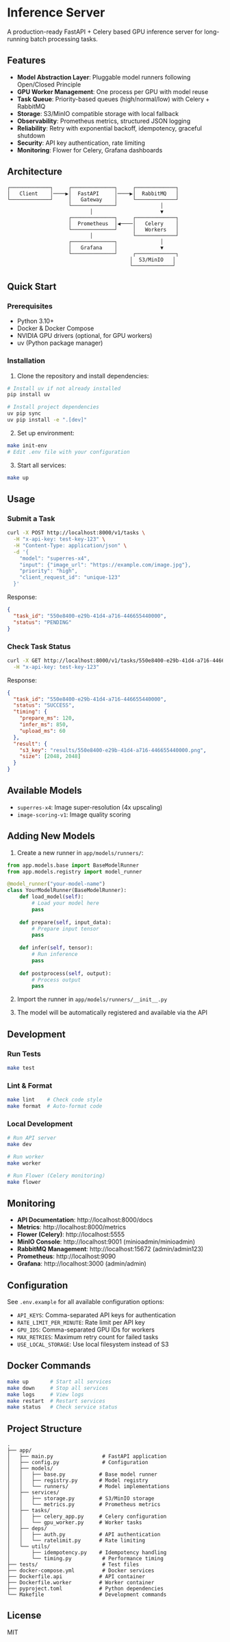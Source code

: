 # Inference Server

A production-ready FastAPI + Celery based GPU inference server for long-running batch processing tasks.

## Features

- **Model Abstraction Layer**: Pluggable model runners following Open/Closed Principle
- **GPU Worker Management**: One process per GPU with model reuse
- **Task Queue**: Priority-based queues (high/normal/low) with Celery + RabbitMQ
- **Storage**: S3/MinIO compatible storage with local fallback
- **Observability**: Prometheus metrics, structured JSON logging
- **Reliability**: Retry with exponential backoff, idempotency, graceful shutdown
- **Security**: API key authentication, rate limiting
- **Monitoring**: Flower for Celery, Grafana dashboards

## Architecture

```
┌─────────────┐     ┌──────────────┐     ┌─────────────┐
│   Client    │────▶│  FastAPI     │────▶│  RabbitMQ   │
└─────────────┘     │   Gateway    │     └─────────────┘
                    └──────────────┘              │
                           │                      ▼
                    ┌──────────────┐     ┌─────────────┐
                    │  Prometheus  │◀────│   Celery    │
                    └──────────────┘     │   Workers   │
                           │             └─────────────┘
                    ┌──────────────┐              │
                    │   Grafana    │              ▼
                    └──────────────┘     ┌─────────────┐
                                        │  S3/MinIO   │
                                        └─────────────┘
```

## Quick Start

### Prerequisites

- Python 3.10+
- Docker & Docker Compose
- NVIDIA GPU drivers (optional, for GPU workers)
- uv (Python package manager)

### Installation

1. Clone the repository and install dependencies:

```bash
# Install uv if not already installed
pip install uv

# Install project dependencies
uv pip sync
uv pip install -e ".[dev]"
```

2. Set up environment:

```bash
make init-env
# Edit .env file with your configuration
```

3. Start all services:

```bash
make up
```

## Usage

### Submit a Task

```bash
curl -X POST http://localhost:8000/v1/tasks \
  -H "x-api-key: test-key-123" \
  -H "Content-Type: application/json" \
  -d '{
    "model": "superres-x4",
    "input": {"image_url": "https://example.com/image.jpg"},
    "priority": "high",
    "client_request_id": "unique-123"
  }'
```

Response:
```json
{
  "task_id": "550e8400-e29b-41d4-a716-446655440000",
  "status": "PENDING"
}
```

### Check Task Status

```bash
curl -X GET http://localhost:8000/v1/tasks/550e8400-e29b-41d4-a716-446655440000 \
  -H "x-api-key: test-key-123"
```

Response:
```json
{
  "task_id": "550e8400-e29b-41d4-a716-446655440000",
  "status": "SUCCESS",
  "timing": {
    "prepare_ms": 120,
    "infer_ms": 850,
    "upload_ms": 60
  },
  "result": {
    "s3_key": "results/550e8400-e29b-41d4-a716-446655440000.png",
    "size": [2048, 2048]
  }
}
```

## Available Models

- `superres-x4`: Image super-resolution (4x upscaling)
- `image-scoring-v1`: Image quality scoring

## Adding New Models

1. Create a new runner in `app/models/runners/`:

```python
from app.models.base import BaseModelRunner
from app.models.registry import model_runner

@model_runner("your-model-name")
class YourModelRunner(BaseModelRunner):
    def load_model(self):
        # Load your model here
        pass
    
    def prepare(self, input_data):
        # Prepare input tensor
        pass
    
    def infer(self, tensor):
        # Run inference
        pass
    
    def postprocess(self, output):
        # Process output
        pass
```

2. Import the runner in `app/models/runners/__init__.py`

3. The model will be automatically registered and available via the API

## Development

### Run Tests

```bash
make test
```

### Lint & Format

```bash
make lint    # Check code style
make format  # Auto-format code
```

### Local Development

```bash
# Run API server
make dev

# Run worker
make worker

# Run Flower (Celery monitoring)
make flower
```

## Monitoring

- **API Documentation**: http://localhost:8000/docs
- **Metrics**: http://localhost:8000/metrics
- **Flower (Celery)**: http://localhost:5555
- **MinIO Console**: http://localhost:9001 (minioadmin/minioadmin)
- **RabbitMQ Management**: http://localhost:15672 (admin/admin123)
- **Prometheus**: http://localhost:9090
- **Grafana**: http://localhost:3000 (admin/admin)

## Configuration

See `.env.example` for all available configuration options:

- `API_KEYS`: Comma-separated API keys for authentication
- `RATE_LIMIT_PER_MINUTE`: Rate limit per API key
- `GPU_IDS`: Comma-separated GPU IDs for workers
- `MAX_RETRIES`: Maximum retry count for failed tasks
- `USE_LOCAL_STORAGE`: Use local filesystem instead of S3

## Docker Commands

```bash
make up       # Start all services
make down     # Stop all services
make logs     # View logs
make restart  # Restart services
make status   # Check service status
```

## Project Structure

```
.
├── app/
│   ├── main.py                # FastAPI application
│   ├── config.py              # Configuration
│   ├── models/
│   │   ├── base.py           # Base model runner
│   │   ├── registry.py       # Model registry
│   │   └── runners/          # Model implementations
│   ├── services/
│   │   ├── storage.py        # S3/MinIO storage
│   │   └── metrics.py        # Prometheus metrics
│   ├── tasks/
│   │   ├── celery_app.py     # Celery configuration
│   │   └── gpu_worker.py     # Worker tasks
│   ├── deps/
│   │   ├── auth.py           # API authentication
│   │   └── ratelimit.py      # Rate limiting
│   └── utils/
│       ├── idempotency.py    # Idempotency handling
│       └── timing.py          # Performance timing
├── tests/                     # Test files
├── docker-compose.yml         # Docker services
├── Dockerfile.api            # API container
├── Dockerfile.worker         # Worker container
├── pyproject.toml            # Python dependencies
└── Makefile                  # Development commands
```

## License

MIT
